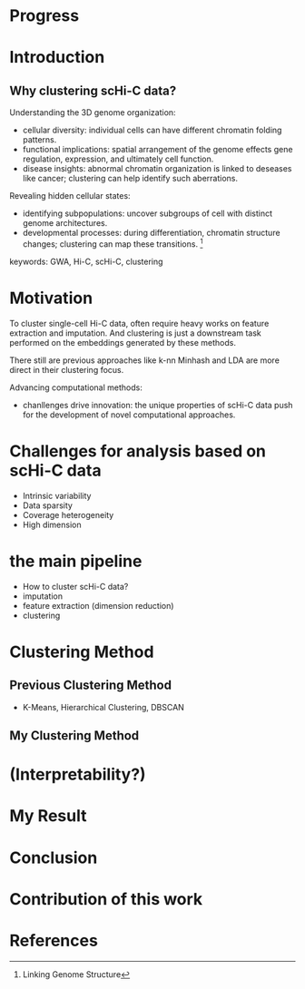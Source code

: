 # Progress

# Introduction

## Why clustering scHi-C data?

Understanding the 3D genome organization:

- cellular diversity: individual cells can have different chromatin folding patterns.
- functional implications: spatial arrangement of the genome effects gene regulation, expression, and ultimately cell function.
- disease insights: abnormal chromatin organization is linked to deseases like cancer; clustering can help identify such aberrations.

Revealing hidden cellular states:

- identifying subpopulations: uncover subgroups of cell with distinct genome architectures.
- developmental processes: during differentiation, chromatin structure changes; clustering can map these transitions. [^1]

keywords: GWA, Hi-C, scHi-C, clustering

# Motivation

To cluster single-cell Hi-C data, often require heavy works on feature extraction and imputation.
And clustering is just a downstream task performed on the embeddings generated by these methods.

There still are previous approaches like k-nn Minhash and LDA are more direct in their clustering focus.

Advancing computational methods:

- chanllenges drive innovation: the unique properties of scHi-C data push for the development of novel computational approaches.

# Challenges for analysis based on scHi-C data

- Intrinsic variability
- Data sparsity
- Coverage heterogeneity
- High dimension

# the main pipeline

- How to cluster scHi-C data?
- imputation
- feature extraction (dimension reduction)
- clustering

# Clustering Method

## Previous Clustering Method

- K-Means, Hierarchical Clustering, DBSCAN

## My Clustering Method

# (Interpretability?)

# My Result

# Conclusion

# Contribution of this work

# References

[^1]: Linking Genome Structure
